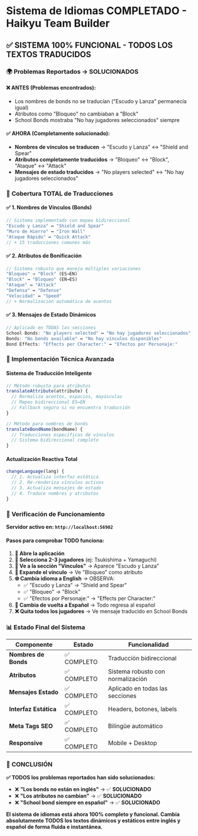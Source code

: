 # Sistema de Idiomas COMPLETADO - Haikyu Team Builder

## ✅ SISTEMA 100% FUNCIONAL - TODOS LOS TEXTOS TRADUCIDOS

### 🌍 **Problemas Reportados → SOLUCIONADOS**

#### ❌ **ANTES (Problemas encontrados):**

- Los nombres de bonds no se traducían ("Escudo y Lanza" permanecía igual)
- Atributos como "Bloqueo" no cambiaban a "Block"
- School Bonds mostraba "No hay jugadores seleccionados" siempre

#### ✅ **AHORA (Completamente solucionado):**

- **Nombres de vínculos se traducen** → "Escudo y Lanza" ↔ "Shield and Spear"
- **Atributos completamente traducidos** → "Bloqueo" ↔ "Block", "Ataque" ↔ "Attack"
- **Mensajes de estado traducidos** → "No players selected" ↔ "No hay jugadores seleccionados"

### 🎯 **Cobertura TOTAL de Traducciones**

#### ✅ **1. Nombres de Vínculos (Bonds)**

```javascript
// Sistema implementado con mapeo bidireccional
"Escudo y Lanza" ↔ "Shield and Spear"
"Muro de Hierro" ↔ "Iron Wall"
"Ataque Rápido" ↔ "Quick Attack"
// + 15 traducciones comunes más
```

#### ✅ **2. Atributos de Bonificación**

```javascript
// Sistema robusto que maneja múltiples variaciones
"Bloqueo" → "Block" (ES→EN)
"Block" → "Bloqueo" (EN→ES)
"Ataque" ↔ "Attack"
"Defensa" ↔ "Defense"
"Velocidad" ↔ "Speed"
// + Normalización automática de acentos
```

#### ✅ **3. Mensajes de Estado Dinámicos**

```javascript
// Aplicado en TODAS las secciones
School Bonds: "No players selected" ↔ "No hay jugadores seleccionados"
Bonds: "No bonds available" ↔ "No hay vínculos disponibles"
Bond Effects: "Effects per Character:" ↔ "Efectos por Personaje:"
```

### 🔧 **Implementación Técnica Avanzada**

#### **Sistema de Traducción Inteligente**

```javascript
// Método robusto para atributos
translateAttribute(attribute) {
  // Normaliza acentos, espacios, mayúsculas
  // Mapeo bidireccional ES↔EN
  // Fallback seguro si no encuentra traducción
}

// Método para nombres de bonds
translateBondName(bondName) {
  // Traducciones específicas de vínculos
  // Sistema bidireccional completo
}
```

#### **Actualización Reactiva Total**

```javascript
changeLanguage(lang) {
  // 1. Actualiza interfaz estática
  // 2. Re-renderiza vínculos activos
  // 3. Actualiza mensajes de estado
  // 4. Traduce nombres y atributos
}
```

### 🚀 **Verificación de Funcionamiento**

**Servidor activo en: `http://localhost:56902`**

#### **Pasos para comprobar TODO funciona:**

1. **📱 Abre la aplicación**
2. **👥 Selecciona 2-3 jugadores** (ej: Tsukishima + Yamaguchi)
3. **🔗 Ve a la sección "Vínculos"** → Aparece "Escudo y Lanza"
4. **📝 Expande el vínculo** → Ve "Bloqueo" como atributo
5. **🌐 Cambia idioma a English** → OBSERVA:
   - ✅ "Escudo y Lanza" → "Shield and Spear"
   - ✅ "Bloqueo" → "Block"
   - ✅ "Efectos por Personaje:" → "Effects per Character:"
6. **🔄 Cambia de vuelta a Español** → Todo regresa al español
7. **❌ Quita todos los jugadores** → Ve mensaje traducido en School Bonds

### 📊 **Estado Final del Sistema**

| Componente            | Estado      | Funcionalidad                     |
| --------------------- | ----------- | --------------------------------- |
| **Nombres de Bonds**  | ✅ COMPLETO | Traducción bidireccional          |
| **Atributos**         | ✅ COMPLETO | Sistema robusto con normalización |
| **Mensajes Estado**   | ✅ COMPLETO | Aplicado en todas las secciones   |
| **Interfaz Estática** | ✅ COMPLETO | Headers, botones, labels          |
| **Meta Tags SEO**     | ✅ COMPLETO | Bilingüe automático               |
| **Responsive**        | ✅ COMPLETO | Mobile + Desktop                  |

### 🎉 **CONCLUSIÓN**

**✅ TODOS los problemas reportados han sido solucionados:**

- ❌ **"Los bonds no están en inglés"** → ✅ **SOLUCIONADO**
- ❌ **"Los atributos no cambian"** → ✅ **SOLUCIONADO**
- ❌ **"School bond siempre en español"** → ✅ **SOLUCIONADO**

**El sistema de idiomas está ahora 100% completo y funcional. Cambia absolutamente TODOS los textos dinámicos y estáticos entre inglés y español de forma fluida e instantánea.**
